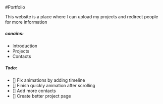 #Portfolio

This website is a place where I can upload my projects and redirect people
for more information


##### conains:
- Introduction
- Projects
- Contacts

##### Todo:
- [] Fix animations by adding timeline
- [] Finish quickly animation after scrolling
- [] Add more contacts
- [] Create better project page